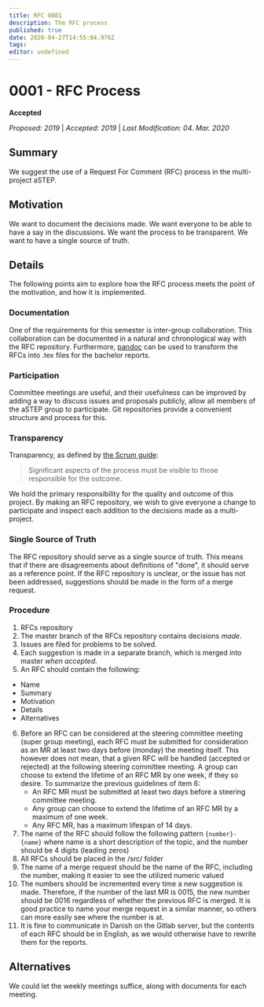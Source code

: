 ```yaml
---
title: RFC 0001
description: The RFC process
published: true
date: 2020-04-27T14:55:04.976Z
tags: 
editor: undefined
---
```


# 0001 - RFC Process
**Accepted** 

*Proposed: 2019* | *Accepted: 2019* | *Last Modification: 04. Mar. 2020*

## Summary

We suggest the use of a Request For Comment (RFC) process in the multi-project aSTEP.

## Motivation

We want to document the decisions made. We want everyone to be able to have a say in the discussions. We want the process to be transparent. We want to have a single source of truth.

## Details
The following points aim to explore how the RFC process meets the point of the motivation, and how it is implemented.

### Documentation
One of the requirements for this semester is inter-group collaboration. This collaboration can be documented in a natural and chronological way with the RFC repository. Furthermore, [pandoc](https://pandoc.org/) can be used to transform the RFCs into .tex files for the bachelor reports.

### Participation
Committee meetings are useful, and their usefulness can be improved by adding a way to discuss issues and proposals publicly, allow all members of the aSTEP group to participate. Git repositories provide a convenient structure and process for this.

### Transparency
Transparency, as defined by [the Scrum guide](https://www.scrumguides.org/scrum-guide.html):
> Significant aspects of the process must be visible to those responsible for the outcome.

We hold the primary responsibility for the quality and outcome of this project. By making an RFC repository, we wish to give everyone a change to participate and inspect each addition to the decisions made as a multi-project.

### Single Source of Truth
The RFC repository should serve as a single source of truth. This means that if there are disagreements about definitions of "done", it should serve as a reference point. If the RFC repository is unclear, or the issue has not been addressed, suggestions should be made in the form of a merge request.

### Procedure
 1. RFCs repository
 2. The master branch of the RFCs repository contains decisions _made_.
 3. Issues are filed for problems to be solved.
 4. Each suggestion is made in a separate branch, which is merged into master _when accepted_.
 5. An RFC should contain the following:
  - Name
  - Summary
  - Motivation
  - Details
  - Alternatives
 6. Before an RFC can be considered at the steering committee meeting (super group meeting), each RFC must be submitted for consideration as an MR at least two days before (monday) the meeting itself. This however does not mean, that a given RFC will be handled (accepted or rejected) at the following steering committee meeting. A group can choose to extend the lifetime of an RFC MR by one week, if they so desire. To summarize the previous guidelines of item 6:
	- An RFC MR must be submitted at least two days before a steering committee meeting.
	- Any group can choose to extend the lifetime of an RFC MR by a maximum of one week.
	- Any RFC MR, has a maximum lifespan of 14 days.
7. The name of the RFC should follow the following pattern `{number}-{name}` where name is a short description of the topic, and the number should be 4 digits (leading zeros)
8. All RFCs should be placed in the /src/ folder
9. The name of a merge request should be the name of the RFC, including the number, making it easier to see the utilized numeric valued
10. The numbers should be incremented every time a new suggestion is made. Therefore, if the number of the last MR is 0015, the new number should be 0016 regardless of whether the previous RFC is merged. It is good practice to name your merge request in a similar manner, so others can more easily see where the number is at.
11. It is fine to communicate in Danish on the Gitlab server, but the contents of each RFC should be in English, as we would otherwise have to rewrite them for the reports.

## Alternatives

We could let the weekly meetings suffice, along with documents for each meeting.
